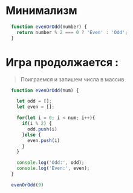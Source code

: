 
# Минимализм
```js
  function evenOrOdd(number) {
    return number % 2 === 0 ? 'Even' : 'Odd';
  }
```



# Игра продолжается :
> Поиграемся и запишем числа в массив
```js
  function evenOrOdd(num) {

    let odd = [];
    let even = [];

    for(let i = 0; i < num; i++){
      if(i % 2) {
        odd.push(i)
      }else {
        even.push(i)
      }
    }

    console.log('Odd:', odd);
    console.log('Even:', even);
  }

  evenOrOdd(9)

```